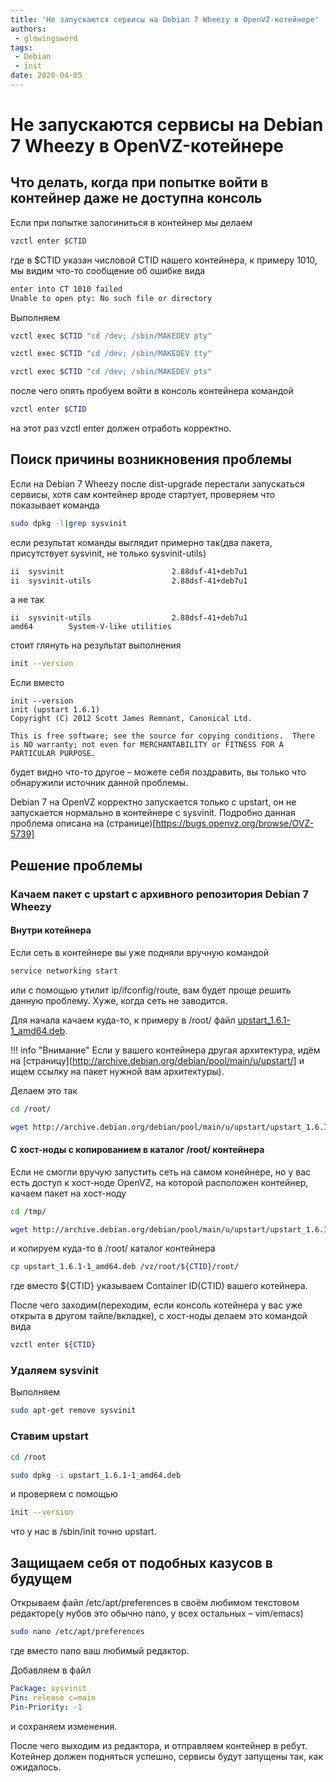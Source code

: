 ```yaml
---
title: 'Не запускаются сервисы на Debian 7 Wheezy в OpenVZ-котейнере'
authors: 
 - glowingsword
tags:
 - Debian
 - init
date: 2020-04-05
---
```

# Не запускаются сервисы на Debian 7 Wheezy в OpenVZ-котейнере

## Что делать, когда при попытке войти в контейнер даже не доступна консоль

Если при попытке залогиниться в контейнер мы делаем
```bash
vzctl enter $CTID
```
где в $CTID указан числовой CTID нашего контейнера, к примеру 1010, мы видим что-то сообщение об ошибке вида

```bash
enter into CT 1010 failed
Unable to open pty: No such file or directory
```

Выполняем

```bash
vzctl exec $CTID "cd /dev; /sbin/MAKEDEV pty"
```
```bash
vzctl exec $CTID "cd /dev; /sbin/MAKEDEV tty"
```
```bash
vzctl exec $CTID "cd /dev; /sbin/MAKEDEV pts"
```
после чего опять пробуем войти в консоль контейнера командой

```bash
vzctl enter $CTID
```

на этот раз vzctl enter должен отработь корректно.

## Поиск причины возникновения проблемы

Если на Debian 7 Wheezy после dist-upgrade перестали запускаться сервисы,  хотя сам контейнер вроде стартует, проверяем что показывает команда

```bash
sudo dpkg -l|grep sysvinit
```
если результат команды выглядит примерно так(два пакета, присутствует sysvinit, не только sysvinit-utils)

```bash
ii  sysvinit                        2.88dsf-41+deb7u1                  amd64        System-V-like init utilities
ii  sysvinit-utils                  2.88dsf-41+deb7u1                  amd64        System-V-like utilities
```

а не так

```
ii  sysvinit-utils                  2.88dsf-41+deb7u1                  amd64        System-V-like utilities
```

стоит глянуть на результат выполнения

```bash
init --version
```
Если вместо

```
init --version
init (upstart 1.6.1)
Copyright (C) 2012 Scott James Remnant, Canonical Ltd.

This is free software; see the source for copying conditions.  There is NO warranty; not even for MERCHANTABILITY or FITNESS FOR A PARTICULAR PURPOSE.
```

будет видно что-то другое – можете себя поздравить, вы только что обнаружили источник данной проблемы. 

Debian 7 на OpenVZ корректно запускается только с upstart, он не запускается нормально в контейнере с sysvinit. 
Подробно данная проблема описана на (странице)[https://bugs.openvz.org/browse/OVZ-5739]

## Решение проблемы
### Качаем пакет с upstart с архивного репозитория Debian 7 Wheezy
#### Внутри котейнера
Если сеть в контейнере вы уже подняли вручную командой

```bash
service networking start
```

или с помощью утилит ip/ifconfig/route, вам будет проще решить данную проблему. Хуже, когда сеть не заводится.

Для начала качаем куда-то, к примеру в /root/ файл [upstart_1.6.1-1_amd64.deb](http://archive.debian.org/debian/pool/main/u/upstart/upstart_1.6.1-1_amd64.deb).

!!! info "Внимание"
    Если у вашего контейнера другая архитектура, идём на [страницу](http://archive.debian.org/debian/pool/main/u/upstart/] и ищем ссылку на пакет нужной вам архитектуры).

Делаем это так

```bash
cd /root/
```
```bash
wget http://archive.debian.org/debian/pool/main/u/upstart/upstart_1.6.1-1_amd64.deb
```

#### С хост-ноды с копированием в каталог /root/ контейнера
Eсли не смогли вручую запустить сеть на самом конейнере, но у вас есть доступ к хост-ноде OpenVZ, на которой расположен контейнер, качаем пакет на хост-ноду

```bash
cd /tmp/
```
```bash
wget http://archive.debian.org/debian/pool/main/u/upstart/upstart_1.6.1-1_amd64.deb
```
и копируем куда-то в /root/ каталог контейнера
```bash
cp upstart_1.6.1-1_amd64.deb /vz/root/${CTID}/root/
```

где вместо ${CTID} указываем Container ID(CTID) вашего котейнера.

После чего заходим(переходим, если консоль котейнера у вас уже открыта в другом тайле/вкладке), с хост-ноды делаем это командой вида

```bash
vzctl enter ${CTID}
```
### Удаляем sysvinit

Выполняем

```bash
sudo apt-get remove sysvinit
```

### Ставим upstart

```bash
cd /root
```
```bash
sudo dpkg -i upstart_1.6.1-1_amd64.deb
```
и проверяем с помощью 

```bash
init --version
```
что у нас в /sbin/init точно upstart.

## Защищаем себя от подобных казусов в будущем

Открываем файл /etc/apt/preferences в своём любимом текстовом редакторе(у нубов это обычно nano, у всех остальных – vim/emacs)

```bash
sudo nano /etc/apt/preferences
```
где вместо nano ваш любимый редактор.

Добавляем в файл

```yaml
Package: sysvinit
Pin: release c=main
Pin-Priority: -1
```
и сохраняем изменения.

После чего выходим из редактора, и отправляем контейнер в ребут. Котейнер должен подняться успешно, сервисы будут запущены так, как ожидалось.







